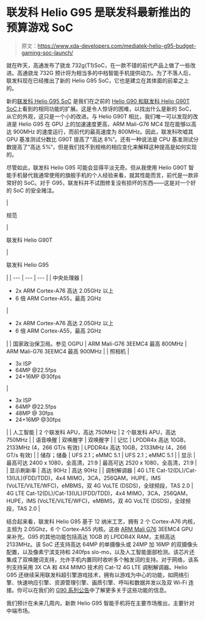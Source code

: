 # 联发科 Helio G95 是联发科最新推出的预算游戏 SoC

> 原文：<https://www.xda-developers.com/mediatek-helio-g95-budget-gaming-soc-launch/>

就在昨天，高通发布了骁龙 732g(T1)SoC，在一款不错的前代产品上做了一些改进。高通骁龙 732G 预计将为相当多的中档智能手机提供动力。为了不落人后，联发科现在已经推出了新的 Helio G95 SoC，它也是建立在其体面的前辈之上的。

新的[联发科 Helio G95 SoC](https://www.mediatek.com/products/smartphones/mediatek-helio-g95) 是我们在之前的 [Helio G90 和联发科 Helio G90T SoC](https://www.xda-developers.com/mediatek-helio-g90-series-hyperengine-game-technology-launched/)上看到的相同功能的扩展。这是令人惊讶的困难，以找出什么是新的 SoC，从它的外观，这只是一个小的改进。与 Helio G90T 相比，我们唯一可以发现的改进是 Helio G95 在 GPU 上的加速速度更高，ARM Mali-G76 MC4 现在能够以高达 900MHz 的速度运行，而前代的最高速度为 800MHz。因此，联发科吹嘘其 GPU 基准测试分数比 G90T 提高了“高达 8%”。还有一种说法是 CPU 基准测试分数提高了“高达 5%”，但是我们找不到规格的相应变化来解释这种提高是如何实现的。

尽管如此，联发科 Helio G95 可能会显得平淡无奇。但从我使用 Helio G90T 智能手机替代我通常使用的旗舰手机的个人经验来看，就其性能而言，前代是一款非常好的 SoC。对于 G95，联发科并不试图修复没有损坏的东西——这是对一个好的 SoC 的安全赌注。

| 

规范

 | 

联发科 Helio G90T

 | 

联发科 Helio G95

 |
| --- | --- | --- |
| 中央处理器 | 

*   2x ARM Cortex-A76 高达 2.05GHz 以上
*   6 倍 ARM Cortex-A55，最高 2GHz

 | 

*   2x ARM Cortex-A76 高达 2.05GHz 以上
*   6 倍 ARM Cortex-A55，最高 2GHz

 |
| 国家政治保卫局。参见 OGPU | ARM Mali-G76 3EEMC4 最高 800MHz | ARM Mali-G76 3EEMC4 最高 900MHz |
| 照相机 | 

*   3x ISP
*   64MP @22.5fps
*   24+16MP @30fps

 | 

*   3x ISP
*   64MP @22.5fps
*   48MP @ 30fps
*   24+16MP @30fps

 |
| 人工智能 | 2 个联发科 APU，高达 750MHz | 2 个联发科 APU，高达 750MHz |
| 语音唤醒 | 双唤醒字 | 双唤醒字 |
| 记忆 | LPDDR4x 高达 10GB，2133MHz (4，266 GT/s 有效) | LPDDR4x 高达 10GB，2133MHz (4，266 GT/s 有效) |
| 储存；储备 | UFS 2.1；eMMC 5.1 | UFS 2.1；eMMC 5.1 |
| 显示 | 最高可达 2400 x 1080，全高清，21:9 | 最高可达 2520 x 1080，全高清，21:9 |
| 显示刷新率 | 高达 90Hz | 高达 90Hz |
| 调制解调器 | 4G LTE Cat-12(DL)/Cat-13(UL)(FDD/TDD)，4x4 MIMO，3CA，256QAM，HUPE，IMS (VoLTE/ViLTE/WFC)，eMBMS，双 4G VoLTE (DSDS)，全球频段，TAS 2.0 | 4G LTE Cat-12(DL)/Cat-13(UL)(FDD/TDD)，4x4 MIMO，3CA，256QAM，HUPE，IMS (VoLTE/ViLTE/WFC)，eMBMS，双 4G VoLTE (DSDS)，全球频段，TAS 2.0 |

结合起来看，联发科 Helio G95 基于 12 纳米工艺，拥有 2 个 Cortex-A76 内核，主频为 2.05Ghz，6 个 Cortex-A55 内核。这由 [ARM Mali G76](https://developer.arm.com/ip-products/graphics-and-multimedia/mali-gpus/mali-g76-gpu) 3EEMC4 GPU 来补充。G95 的其他功能包括高达 10GB 的 LPDDR4X RAM，主频高达 2133MHz。该 SoC 还支持高达 64MP 的单摄像头或 24MP 加 16MP 的双摄像头配置，以及像素宁滨支持和 240fps slo-mo，以及人工智能面部检测。该芯片还集成了双唤醒词支持，允许手机内置同时收听多个触发词的支持。对于网络，该系列支持采用 3X CA 和 4X4 MIMO 技术的 Cat-12 4G LTE 调制解调器。Helio G95 还继续采用联发科超引擎游戏技术，拥有以游戏为中心的功能，如网络引擎、快速响应引擎、资源管理引擎、画质引擎、呼叫和数据并发以及双 Wi-Fi 连接。你可以在我们的 [G90 系列公告](https://www.xda-developers.com/mediatek-helio-g90-series-hyperengine-game-technology-launched/)中了解更多关于这些功能的信息。

我们预计在未来几周内，新款 Helio G95 智能手机将在主要市场推出，主要针对中端市场。